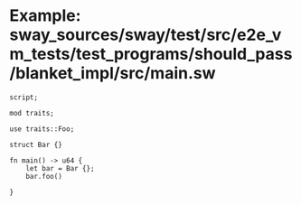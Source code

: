 # Example: sway_sources/sway/test/src/e2e_vm_tests/test_programs/should_pass/blanket_impl/src/main.sw

```sway
script;

mod traits;

use traits::Foo;

struct Bar {}

fn main() -> u64 {
    let bar = Bar {};
    bar.foo()
    
}


```
